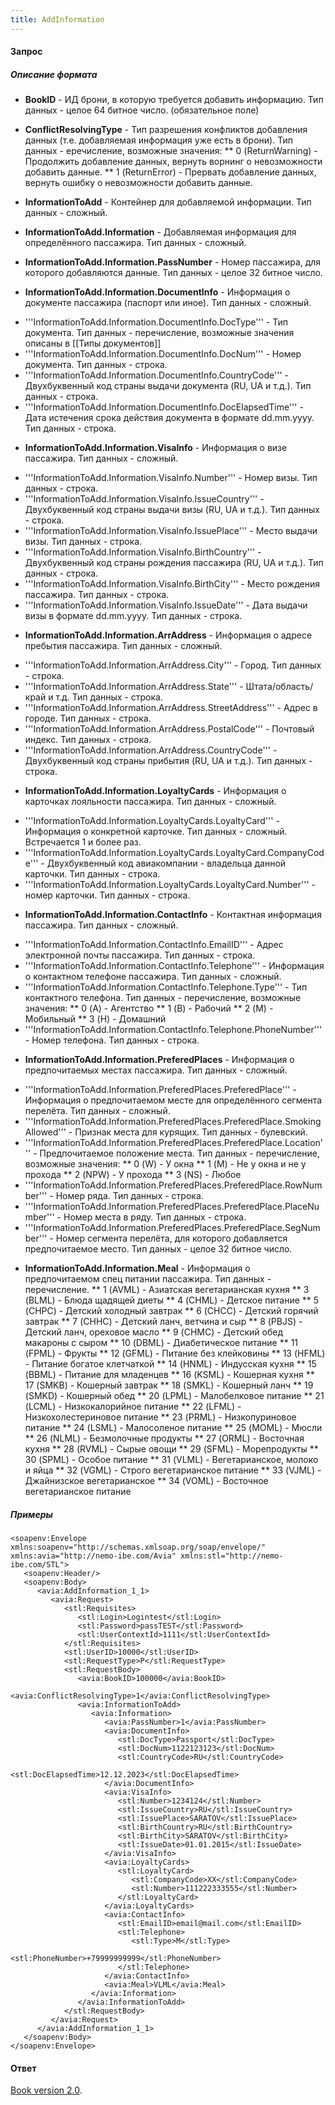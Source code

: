 ```yaml
---
title: AddInformation
---
```


#### Запрос

##### Описание формата

-   **BookID** - ИД брони, в которую требуется добавить информацию. Тип данных - целое 64 битное число. (обязательное поле)
-   **ConflictResolvingType** - Тип разрешения конфликтов добавления данных (т.е. добавляемая информация уже есть в брони). Тип данных - еречисление, возможные значения:
** 0 (ReturnWarning) - Продолжить добавление данных, вернуть ворнинг о невозможности добавить данные.
** 1 (ReturnError) - Прервать добавление данных, вернуть ошибку о невозможности добавить данные.
-   **InformationToAdd** - Контейнер для добавляемой информации. Тип данных - сложный.
-   **InformationToAdd.Information** - Добавляемая информация для определённого пассажира. Тип данных - сложный.
-   **InformationToAdd.Information.PassNumber** - Номер пассажира, для которого добавляются данные. Тип данных - целое 32 битное число.


-   **InformationToAdd.Information.DocumentInfo** - Информация о документе пассажира (паспорт или иное). Тип данных - сложный.
* '''InformationToAdd.Information.DocumentInfo.DocType''' - Тип документа. Тип данных - перечисление, возможные значения описаны в [[Типы документов]]
* '''InformationToAdd.Information.DocumentInfo.DocNum''' - Номер документа. Тип данных - строка.
* '''InformationToAdd.Information.DocumentInfo.CountryCode''' - Двухбуквенный код страны выдачи документа (RU, UA и т.д.). Тип данных - строка.
* '''InformationToAdd.Information.DocumentInfo.DocElapsedTime''' - Дата истечения срока действия документа в формате dd.mm.yyyy. Тип данных - строка.


-   **InformationToAdd.Information.VisaInfo** - Информация о визе пассажира. Тип данных - сложный.
* '''InformationToAdd.Information.VisaInfo.Number''' - Номер визы. Тип данных - строка.
* '''InformationToAdd.Information.VisaInfo.IssueCountry''' - Двухбуквенный код страны выдачи визы (RU, UA и т.д.). Тип данных - строка.
* '''InformationToAdd.Information.VisaInfo.IssuePlace''' - Место выдачи визы. Тип данных - строка.
* '''InformationToAdd.Information.VisaInfo.BirthCountry''' - Двухбуквенный код страны рождения пассажира (RU, UA и т.д.). Тип данных - строка.
* '''InformationToAdd.Information.VisaInfo.BirthCity''' - Место рождения пассажира. Тип данных - строка.
* '''InformationToAdd.Information.VisaInfo.IssueDate''' - Дата выдачи визы в формате dd.mm.yyyy. Тип данных - строка.
-   **InformationToAdd.Information.ArrAddress** - Информация о адресе пребытия пассажира. Тип данных - сложный. 
* '''InformationToAdd.Information.ArrAddress.City''' - Город. Тип данных - строка.
* '''InformationToAdd.Information.ArrAddress.State''' - Штата/область/край и т.д. Тип данных - строка.
* '''InformationToAdd.Information.ArrAddress.StreetAddress''' - Адрес в городе. Тип данных - строка.
* '''InformationToAdd.Information.ArrAddress.PostalCode''' - Почтовый индекс. Тип данных - строка.
* '''InformationToAdd.Information.ArrAddress.CountryCode''' - Двухбуквенный код страны прибытия (RU, UA и т.д.). Тип данных - строка.
-   **InformationToAdd.Information.LoyaltyCards** - Информация о карточках лояльности пассажира. Тип данных - сложный.
* '''InformationToAdd.Information.LoyaltyCards.LoyaltyCard''' - Информация о конкретной карточке. Тип данных - сложный. Встречается 1 и более раз.
* '''InformationToAdd.Information.LoyaltyCards.LoyaltyCard.CompanyCode''' - Двухбуквенный код авиакомпании - владельца данной карточки. Тип данных - строка.
* '''InformationToAdd.Information.LoyaltyCards.LoyaltyCard.Number''' - номер карточки. Тип данных - строка.
-   **InformationToAdd.Information.ContactInfo** - Контактная информация пассажира. Тип данных - сложный.
* '''InformationToAdd.Information.ContactInfo.EmailID''' - Адрес электронной почты пассажира. Тип данных - строка.
* '''InformationToAdd.Information.ContactInfo.Telephone''' - Информация о контактном телефоне пассажира. Тип данных - сложный.
* '''InformationToAdd.Information.ContactInfo.Telephone.Type''' - Тип контактного телефона. Тип данных - перечисление, возможные значения:
** 0 (A) - Агентство
** 1 (B) - Рабочий
** 2 (M) - Мобильный
** 3 (H) - Домашний
* '''InformationToAdd.Information.ContactInfo.Telephone.PhoneNumber''' - Номер телефона. Тип данных - строка.
-   **InformationToAdd.Information.PreferedPlaces** - Информация о предпочитаемых местах пассажира. Тип данных - сложный.
* '''InformationToAdd.Information.PreferedPlaces.PreferedPlace''' - Информация о предпочитаемом месте для определённого сегмента перелёта. Тип данных - сложный.
* '''InformationToAdd.Information.PreferedPlaces.PreferedPlace.SmokingAllowed''' - Признак места для курящих. Тип данных - булевский.
* '''InformationToAdd.Information.PreferedPlaces.PreferedPlace.Location''' - Предпочитаемое положение места. Тип данных - перечисление, возможные значения:
** 0 (W) - У окна
** 1 (M) - Не у окна и не у прохода
** 2 (NPW) - У прохода
** 3 (NS) - Любое
* '''InformationToAdd.Information.PreferedPlaces.PreferedPlace.RowNumber''' - Номер ряда. Тип данных - строка.
* '''InformationToAdd.Information.PreferedPlaces.PreferedPlace.PlaceNumber''' - Номер места в ряду. Тип данных - строка.
* '''InformationToAdd.Information.PreferedPlaces.PreferedPlace.SegNumber''' - Номер сегмента перелёта, для которого добавляется предпочитаемое место. Тип данных - целое 32 битное число.
-   **InformationToAdd.Information.Meal** - Информация о предпочитаемом спец питании пассажира. Тип данных - перечисление. 
** 1 (AVML) - Азиатская вегетарианская кухня
** 3 (BLML) - Блюда щадящей диеты
** 4 (CHML) - Детское питание
** 5 (CHPC) - Детский холодный завтрак
** 6 (CHCC) - Детский горячий завтрак
** 7 (CHHC) - Детский ланч, ветчина и сыр
** 8 (PBJS) - Детский ланч, ореховое масло
** 9 (CHMC) - Детский обед макароны с сыром
** 10 (DBML) - Диабетическое питание
** 11 (FPML) - Фрукты
** 12 (GFML) - Питание без клейковины
** 13 (HFML) - Питание богатое клетчаткой
** 14 (HNML) - Индусская кухня
** 15 (BBML) - Питание для младенцев
** 16 (KSML) - Кошерная кухня
** 17 (SMKB) - Кошерный завтрак
** 18 (SMKL) - Кошерный ланч
** 19 (SMKD) - Кошерный обед
** 20 (LPML) - Малобелковое питание
** 21 (LCML) - Низкокалорийное питание
** 22 (LFML) - Низкохолестериновое питание
** 23 (PRML) - Низкопуриновое питание
** 24 (LSML) - Малосоленое питание
** 25 (MOML) - Мюсли
** 26 (NLML) - Безмолочные продукты
** 27 (ORML) - Восточная кухня
** 28 (RVML) - Сырые овощи
** 29 (SFML) - Морепродукты
** 30 (SPML) - Особое питание
** 31 (VLML) - Вегетарианское, молоко и яйца
** 32 (VGML) - Строго вегетарианское питание
** 33 (VJML) - Джайнизское вегетарианское
** 34 (VOML) - Восточное вегетарианское питание

##### Примеры

```
<soapenv:Envelope xmlns:soapenv="http://schemas.xmlsoap.org/soap/envelope/" xmlns:avia="http://nemo-ibe.com/Avia" xmlns:stl="http://nemo-ibe.com/STL">
   <soapenv:Header/>
   <soapenv:Body>
      <avia:AddInformation_1_1>
         <avia:Request>
            <stl:Requisites>
               <stl:Login>Logintest</stl:Login>
               <stl:Password>passTEST</stl:Password>
               <stl:UserContextId>1111</stl:UserContextId>
            </stl:Requisites>
            <stl:UserID>10000</stl:UserID>
            <stl:RequestType>P</stl:RequestType>
            <stl:RequestBody>
               <avia:BookID>100000</avia:BookID>
			   <avia:ConflictResolvingType>1</avia:ConflictResolvingType>
               <avia:InformationToAdd>
                  <avia:Information>
                     <avia:PassNumber>1</avia:PassNumber>
                     <avia:DocumentInfo>
                        <stl:DocType>Passport</stl:DocType>
                        <stl:DocNum>1122123123</stl:DocNum>
                        <stl:CountryCode>RU</stl:CountryCode>
                        <stl:DocElapsedTime>12.12.2023</stl:DocElapsedTime>
                     </avia:DocumentInfo>
                     <avia:VisaInfo>
                        <stl:Number>1234124</stl:Number>
                        <stl:IssueCountry>RU</stl:IssueCountry>
                        <stl:IssuePlace>SARATOV</stl:IssuePlace>
                        <stl:BirthCountry>RU</stl:BirthCountry>
                        <stl:BirthCity>SARATOV</stl:BirthCity>
                        <stl:IssueDate>01.01.2015</stl:IssueDate>
                     </avia:VisaInfo>
                     <avia:LoyaltyCards>
                        <stl:LoyaltyCard>
                           <stl:CompanyCode>XX</stl:CompanyCode>
                           <stl:Number>111222333555</stl:Number>
                        </stl:LoyaltyCard>
                     </avia:LoyaltyCards>
                     <avia:ContactInfo>
                        <stl:EmailID>email@mail.com</stl:EmailID>
                        <stl:Telephone>
                           <stl:Type>M</stl:Type>
                           <stl:PhoneNumber>+79999999999</stl:PhoneNumber>
                        </stl:Telephone>
                     </avia:ContactInfo>
                     <avia:Meal>VLML</avia:Meal>
                  </avia:Information>
               </avia:InformationToAdd>
            </stl:RequestBody>
         </avia:Request>
      </avia:AddInformation_1_1>
   </soapenv:Body>
</soapenv:Envelope>
```

#### Ответ

[Book version 2.0](/avia/common/book).
